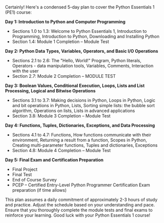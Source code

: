 Certainly! Here's a condensed 5-day plan to cover the Python Essentials 1 (PE1) course:

**Day 1: Introduction to Python and Computer Programming**
- Sections 1.0 to 1.3: Welcome to Python Essentials 1, Introduction to Programming, Introduction to Python, Downloading and Installing Python
- Section 1.4: Module 1 Completion – Module Test

**Day 2: Python Data Types, Variables, Operators, and Basic I/O Operations**
- Sections 2.1 to 2.6: The "Hello, World!" Program, Python literals, Operators - data manipulation tools, Variables, Comments, Interaction with the user
- Section 2.7: Module 2 Completion – MODULE TEST

**Day 3: Boolean Values, Conditional Execution, Loops, Lists and List Processing, Logical and Bitwise Operations**
- Sections 3.1 to 3.7: Making decisions in Python, Loops in Python, Logic and bit operations in Python, Lists, Sorting simple lists: the bubble sort algorithm, Operations on lists, Lists in advanced applications
- Section 3.8: Module 3 Completion – Module Test

**Day 4: Functions, Tuples, Dictionaries, Exceptions, and Data Processing**
- Sections 4.1 to 4.7: Functions, How functions communicate with their environment, Returning a result from a function, Scopes in Python, Creating multi-parameter functions, Tuples and dictionaries, Exceptions
- Section 4.8: Module 4 Completion – Module Test

**Day 5: Final Exam and Certification Preparation**
- Final Project
- Final Test
- End of Course Survey
- PCEP – Certified Entry-Level Python Programmer Certification Exam preparation (if time allows)

This plan assumes a daily commitment of approximately 2-3 hours of study and practice. Adjust the schedule based on your understanding and pace. Ensure that you thoroughly complete the module tests and final exams to reinforce your learning. Good luck with your Python Essentials 1 course!
